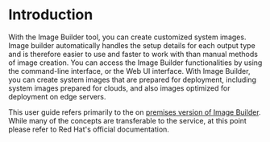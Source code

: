 # Introduction

With the Image Builder tool, you can create customized system images. Image builder automatically handles the setup details for each output type and is therefore easier to use and faster to work with than manual methods of image creation. You can access the Image Builder functionalities by using the command-line interface, or the Web UI interface. With Image Builder, you can create system images that are prepared for deployment, including system images prepared for clouds, and also images optimized for deployment on edge servers.


This user guide refers primarily to the on [premises version of Image Builder](../on-premises/Overview). While many of the concepts are transferable to the service, at this point please refer to Red Hat's official documentation.
